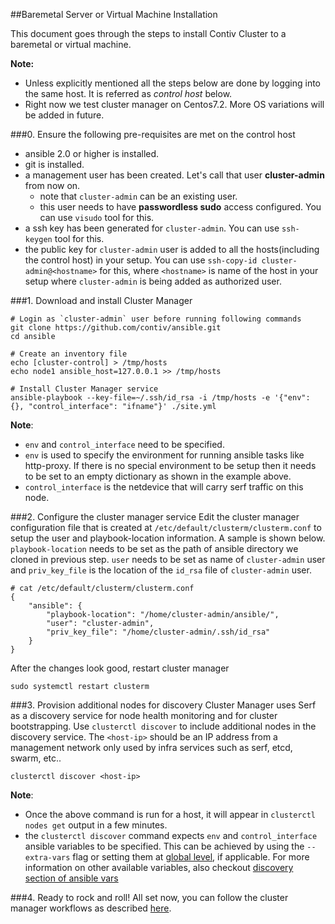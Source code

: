 ##Baremetal Server or Virtual Machine Installation

This document goes through the steps to install Contiv Cluster to a baremetal
or virtual machine.

**Note:**
- Unless explicitly mentioned all the steps below are done by logging into the same host. It is referred as *control host* below.
- Right now we test cluster manager on Centos7.2. More OS variations will be added in future.

###0. Ensure the following pre-requisites are met on the control host
- ansible 2.0 or higher is installed.
- git is installed.
- a management user has been created. Let's call that user **cluster-admin** from now on.
  - note that `cluster-admin` can be an existing user.
  - this user needs to have **passwordless sudo** access configured. You can use `visudo` tool for this.
- a ssh key has been generated for `cluster-admin`. You can use `ssh-keygen` tool for this.
- the public key for `cluster-admin` user is added to all the hosts(including the control host) in your setup. You can use `ssh-copy-id cluster-admin@<hostname>` for this, where `<hostname>` is name of the host in your setup where `cluster-admin` is being added as authorized user.

###1. Download and install Cluster Manager
```
# Login as `cluster-admin` user before running following commands
git clone https://github.com/contiv/ansible.git
cd ansible

# Create an inventory file
echo [cluster-control] > /tmp/hosts
echo node1 ansible_host=127.0.0.1 >> /tmp/hosts

# Install Cluster Manager service
ansible-playbook --key-file=~/.ssh/id_rsa -i /tmp/hosts -e '{"env": {}, "control_interface": "ifname"}' ./site.yml
```

**Note**:
- `env` and `control_interface` need to be specified.
- `env` is used to specify the environment for running ansible tasks like http-proxy. If there is no special environment to be setup then it needs to be set to an empty dictionary as shown in the example above.
- `control_interface` is the netdevice that will carry serf traffic on this node.

###2. Configure the cluster manager service
Edit the cluster manager configuration file that is created at `/etc/default/clusterm/clusterm.conf` to setup the user and playbook-location information. A sample is shown below. `playbook-location` needs to be set as the path of ansible directory we cloned in previous step. `user` needs to be set as name of `cluster-admin` user and `priv_key_file` is the location of the `id_rsa` file of `cluster-admin` user.
```
# cat /etc/default/clusterm/clusterm.conf
{
    "ansible": {
        "playbook-location": "/home/cluster-admin/ansible/",
        "user": "cluster-admin",
        "priv_key_file": "/home/cluster-admin/.ssh/id_rsa"
    }
}
```
After the changes look good, restart cluster manager
```
sudo systemctl restart clusterm
```

###3. Provision additional nodes for discovery
Cluster Manager uses Serf as a discovery service for node health monitoring and for cluster bootstrapping.
Use ```clusterctl discover``` to include additional nodes in the discovery service.
The `<host-ip>` should be an IP address from a management network only used by infra services
such as serf, etcd, swarm, etc..
```
clusterctl discover <host-ip>
```

**Note**:
- Once the above command is run for a host, it will appear in `clusterctl nodes get` output in a few minutes.
- the `clusterctl discover` command expects `env` and `control_interface` ansible variables to be specified. This can be achieved by using the `--extra-vars` flag or setting them at [global level](README.md/#setget-global-variables), if applicable. For more information on other available variables, also checkout [discovery section of ansible vars](ansible_vars.md#serf-based-discovery)

###4. Ready to rock and roll!
All set now, you can follow the cluster manager workflows as described [here](./README.md#get-list-of-discovered-nodes).

